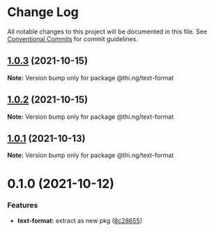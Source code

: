 # Change Log

All notable changes to this project will be documented in this file.
See [Conventional Commits](https://conventionalcommits.org) for commit guidelines.

## [1.0.3](https://github.com/thi-ng/umbrella/compare/@thi.ng/text-format@1.0.2...@thi.ng/text-format@1.0.3) (2021-10-15)

**Note:** Version bump only for package @thi.ng/text-format





## [1.0.2](https://github.com/thi-ng/umbrella/compare/@thi.ng/text-format@1.0.1...@thi.ng/text-format@1.0.2) (2021-10-15)

**Note:** Version bump only for package @thi.ng/text-format





## [1.0.1](https://github.com/thi-ng/umbrella/compare/@thi.ng/text-format@0.1.0...@thi.ng/text-format@1.0.1) (2021-10-13)

**Note:** Version bump only for package @thi.ng/text-format





# 0.1.0 (2021-10-12)


### Features

* **text-format:** extract as new pkg ([8c28655](https://github.com/thi-ng/umbrella/commit/8c28655d171a5ee95dd2737a0fae5b626f489125))
